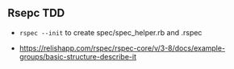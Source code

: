 ## Rsepc TDD
- `rspec --init` to create spec/spec_helper.rb and .rspec

- https://relishapp.com/rspec/rspec-core/v/3-8/docs/example-groups/basic-structure-describe-it
